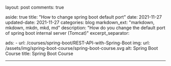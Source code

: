 layout: post
comments: true

aside: true
title:  "How to change spring boot default port"
date:   2021-11-27
updated-date: 2021-11-27
categories: blog
markdown_ext: "markdown, mkdown, mkdn, mkd, md"
description: "How do you change the default port of spring boot internal server (Tomcat)"
excerpt_separator: <!--more-->

<!-- images: 
  - url: /assets/img/thumb/spring-boot.svg
    alt: What is Spring Boot
    title: What is Spring Boot -->


ads:
    - url: /courses/spring-boot/REST-API-with-Spring-Boot
      img: 
        url: /assets/img/spring-boot-course/spring-boot-course.svg
        alt: Spring Boot Course
        title: Spring Boot Course

<!-- cover-image: 
    url: /assets/img/thumb/spring-boot.svg
    alt: What is Spring Boot
    title: What is Spring Boot -->
---